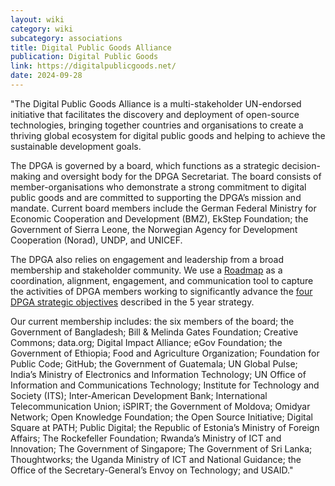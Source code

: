 ```yaml
---
layout: wiki
category: wiki
subcategory: associations
title: Digital Public Goods Alliance
publication: Digital Public Goods
link: https://digitalpublicgoods.net/
date: 2024-09-28
---
```


"The Digital Public Goods Alliance is a multi-stakeholder UN-endorsed initiative that facilitates the discovery and deployment of open-source technologies, bringing together countries and organisations to create a thriving global ecosystem for digital public goods and helping to achieve the sustainable development goals.

The DPGA is governed by a board, which functions as a strategic decision-making and oversight body for the DPGA Secretariat. The board consists of member-organisations who demonstrate a strong commitment to digital public goods and are committed to supporting the DPGA’s mission and mandate. Current board members include the German Federal Ministry for Economic Cooperation and Development (BMZ), EkStep Foundation; the Government of Sierra Leone, the Norwegian Agency for Development Cooperation (Norad), UNDP, and UNICEF.

The DPGA also relies on engagement and leadership from a broad membership and stakeholder community. We use a [Roadmap](https://digitalpublicgoods.net/roadmap/) as a coordination, alignment, engagement, and communication tool to capture the activities of DPGA members working to significantly advance the [four DPGA strategic objectives](https://digitalpublicgoods.net/DPGA_Strategy_2021-2026.pdf#page=13) described in the 5 year strategy.

Our current membership includes: the six members of the board; the Government of Bangladesh; Bill & Melinda Gates Foundation; Creative Commons; data.org; Digital Impact Alliance; eGov Foundation; the Government of Ethiopia; Food and Agriculture Organization; Foundation for Public Code; GitHub; the Government of Guatemala; UN Global Pulse; India’s Ministry of Electronics and Information Technology; UN Office of Information and Communications Technology; Institute for Technology and Society (ITS); Inter-American Development Bank; International Telecommunication Union; iSPIRT; the Government of Moldova; Omidyar Network; Open Knowledge Foundation; the Open Source Initiative; Digital Square at PATH; Public Digital; the Republic of Estonia’s Ministry of Foreign Affairs; The Rockefeller Foundation; Rwanda’s Ministry of ICT and Innovation; The Government of Singapore; The Government of Sri Lanka; Thoughtworks; the Uganda Ministry of ICT and National Guidance; the Office of the Secretary-General’s Envoy on Technology; and USAID."
